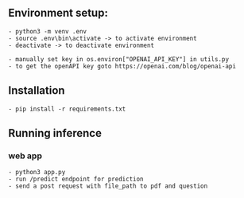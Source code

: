 ## Environment setup:
    - python3 -m venv .env
    - source .env\bin\activate -> to activate environment
    - deactivate -> to deactivate environment

    - manually set key in os.environ["OPENAI_API_KEY"] in utils.py 
    - to get the openAPI key goto https://openai.com/blog/openai-api


## Installation
    - pip install -r requirements.txt

## Running inference
### web app
    - python3 app.py
    - run /predict endpoint for prediction
    - send a post request with file_path to pdf and question
